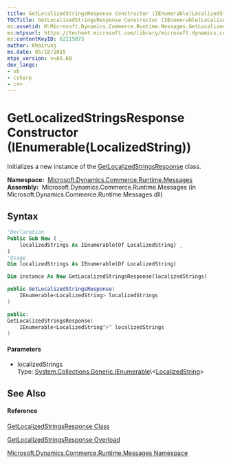 ```yaml
---
title: GetLocalizedStringsResponse Constructor (IEnumerable(LocalizedString)) (Microsoft.Dynamics.Commerce.Runtime.Messages)
TOCTitle: GetLocalizedStringsResponse Constructor (IEnumerable(LocalizedString))
ms:assetid: M:Microsoft.Dynamics.Commerce.Runtime.Messages.GetLocalizedStringsResponse.#ctor(System.Collections.Generic.IEnumerable{Microsoft.Dynamics.Commerce.Runtime.DataModel.LocalizedString})
ms:mtpsurl: https://technet.microsoft.com/library/microsoft.dynamics.commerce.runtime.messages.getlocalizedstringsresponse.getlocalizedstringsresponse(v=AX.60)
ms:contentKeyID: 62215073
author: Khairunj
ms.date: 05/18/2015
mtps_version: v=AX.60
dev_langs:
- vb
- csharp
- c++
---
```


# GetLocalizedStringsResponse Constructor (IEnumerable(LocalizedString))

Initializes a new instance of the [GetLocalizedStringsResponse](getlocalizedstringsresponse-class-microsoft-dynamics-commerce-runtime-messages.md) class.

**Namespace:**  [Microsoft.Dynamics.Commerce.Runtime.Messages](microsoft-dynamics-commerce-runtime-messages-namespace.md)  
**Assembly:**  Microsoft.Dynamics.Commerce.Runtime.Messages (in Microsoft.Dynamics.Commerce.Runtime.Messages.dll)

## Syntax

``` vb
'Declaration
Public Sub New ( _
    localizedStrings As IEnumerable(Of LocalizedString) _
)
'Usage
Dim localizedStrings As IEnumerable(Of LocalizedString)

Dim instance As New GetLocalizedStringsResponse(localizedStrings)
```

``` csharp
public GetLocalizedStringsResponse(
    IEnumerable<LocalizedString> localizedStrings
)
```

``` c++
public:
GetLocalizedStringsResponse(
    IEnumerable<LocalizedString^>^ localizedStrings
)
```

#### Parameters

  - localizedStrings  
    Type: [System.Collections.Generic.IEnumerable](https://technet.microsoft.com/library/9eekhta0\(v=ax.60\))\<[LocalizedString](localizedstring-class-microsoft-dynamics-commerce-runtime-datamodel.md)\>  

## See Also

#### Reference

[GetLocalizedStringsResponse Class](getlocalizedstringsresponse-class-microsoft-dynamics-commerce-runtime-messages.md)

[GetLocalizedStringsResponse Overload](getlocalizedstringsresponse-constructor-microsoft-dynamics-commerce-runtime-messages.md)

[Microsoft.Dynamics.Commerce.Runtime.Messages Namespace](microsoft-dynamics-commerce-runtime-messages-namespace.md)


